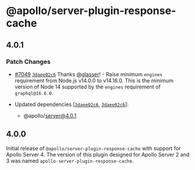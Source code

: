 # @apollo/server-plugin-response-cache

## 4.0.1

### Patch Changes

- [#7049](https://github.com/apollographql/apollo-server/pull/7049) [`3daee02c6`](https://github.com/apollographql/apollo-server/commit/3daee02c6a0fa34ea0e6f4f18b9a7308539021e3) Thanks [@glasser](https://github.com/glasser)! - Raise minimum `engines` requirement from Node.js v14.0.0 to v14.16.0. This is the minimum version of Node 14 supported by the `engines` requirement of `graphql@16.6.0`.

- Updated dependencies [[`3daee02c6`](https://github.com/apollographql/apollo-server/commit/3daee02c6a0fa34ea0e6f4f18b9a7308539021e3), [`3daee02c6`](https://github.com/apollographql/apollo-server/commit/3daee02c6a0fa34ea0e6f4f18b9a7308539021e3)]:
  - @apollo/server@4.0.1

## 4.0.0

Initial release of `@apollo/server-plugin-response-cache` with support for Apollo Server 4. The version of this plugin designed for Apollo Server 2 and 3 was named `apollo-server-plugin-response-cache`.
